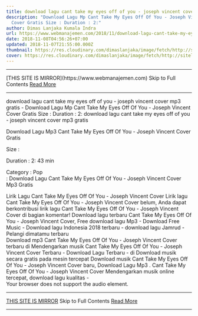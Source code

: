 ```yaml
---
title: download lagu cant take my eyes off of you - joseph vincent cover mp3 gratis
description: "Download Lagu Mp Cant Take My Eyes Off Of You - Joseph Vincent
  Cover Gratis Size : Duration : 2:"
author: Dimas Lanjaka Kumala Indra
url: https://www.webmanajemen.com/2018/11/download-lagu-cant-take-my-eyes-off-of.html
date: 2018-11-08T04:56:26+07:00
updated: 2018-11-07T21:55:00.000Z
thumbnail: https://res.cloudinary.com/dimaslanjaka/image/fetch/http://sitelagump3.com/images/download-lagu-mp3-terbaru-gratis.png
cover: https://res.cloudinary.com/dimaslanjaka/image/fetch/http://sitelagump3.com/images/download-lagu-mp3-terbaru-gratis.png
---
```


<hr/> [THIS SITE IS MIRROR](https://www.webmanajemen.com) Skip to Full Contents <a href="https://www.webmanajemen.com/2018/11/download-lagu-cant-take-my-eyes-off-of.html" rel="follow" class="button" id="read-more">Read More</a> <hr/> download lagu cant take my eyes off of you - joseph vincent cover mp3 gratis - Download Lagu Mp Cant Take My Eyes Off Of You - Joseph Vincent Cover Gratis Size : Duration : 2: download lagu cant take my eyes off of you - joseph vincent cover mp3 gratis
              
Download Lagu Mp3 Cant Take My Eyes Off Of You - Joseph Vincent Cover Gratis
              
Size : 
              
Duration : 2: 43 min
              
Category :                  Pop            
              : 
Download Lagu Cant Take My Eyes Off Of You - Joseph Vincent Cover Mp3 Gratis
                                      
Lirik Lagu Cant Take My Eyes Off Of You - Joseph Vincent Cover
                      Lirik lagu Cant Take My Eyes Off Of You - Joseph Vincent Cover belum, Anda dapat berkontribusi lirik lagu Cant Take My Eyes Off Of You - Joseph Vincent Cover di bagian komentar!                                      Download lagu terbaru Cant Take My Eyes Off Of You - Joseph Vincent Cover, Free download lagu Mp3 - Download Free Music - Download lagu Indonesia 2018 terbaru - 
 download lagu Jamrud - Pelangi dimatamu terbaru  
Download mp3 Cant Take My Eyes Off Of You - Joseph Vincent Cover terbaru di 
 Mendengarkan musik Cant Take My Eyes Off Of You - Joseph Vincent Cover Terbaru - Download Lagu Terbaru - di Download musik secara gratis pada mesin tercepat Download musik Cant Take My Eyes Off Of You - Joseph Vincent Cover baru, Download Lagu Mp3 . Cant Take My Eyes Off Of You - Joseph Vincent Cover Mendengarkan musik online tercepat, download lagu kualitas -                      
        Your browser does not support the audio element. <hr/> [THIS SITE IS MIRROR](https://www.webmanajemen.com) Skip to Full Contents <a href="https://www.webmanajemen.com/2018/11/download-lagu-cant-take-my-eyes-off-of.html" rel="follow" class="button" id="read-more">Read More</a> <hr/>